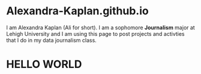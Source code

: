# Alexandra-Kaplan.github.io
I am Alexandra Kaplan (Ali for short). I am a sophomore **Journalism** major at Lehigh University and I am using this page to post projects and activties that I do in my data journalism class.
# HELLO WORLD
